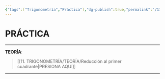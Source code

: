 ```yaml
---
{"tags":["Trigonometría","Práctica"],"dg-publish":true,"permalink":"/11-trigonometria/practica/reduccion-al-primer-cuadrante/","dgPassFrontmatter":true}
---
```


# PRÁCTICA
---
**TEORÍA**:
>[[11. TRIGONOMETRÍA/TEORÍA/Reducción al primer cuadrante\|PRESIONA AQUÍ]]

---

